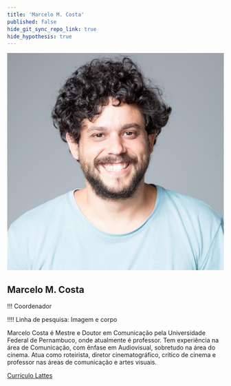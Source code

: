 ```yaml
---
title: 'Marcelo M. Costa'
published: false
hide_git_sync_repo_link: true
hide_hypothesis: true
---
```


![Fotografia de Marcelo Costa](../imgs/marcelocosta.jpg?resize=400&classes=right)

## Marcelo M. Costa

!!! Coordenador

!!!! Linha de pesquisa: Imagem e corpo

Marcelo Costa é Mestre e Doutor em Comunicação pela Universidade Federal de Pernambuco, onde atualmente é professor. Tem experiência na área de Comunicação, com ênfase em Audiovisual, sobretudo na área do cinema. Atua como roteirista, diretor cinematográfico, crítico de cinema e professor nas áreas de comunicação e artes visuais.

[Currículo Lattes](http://lattes.cnpq.br/0859580104430692?classes=btn,btn-primary,btn-lg,right&target=_blank)